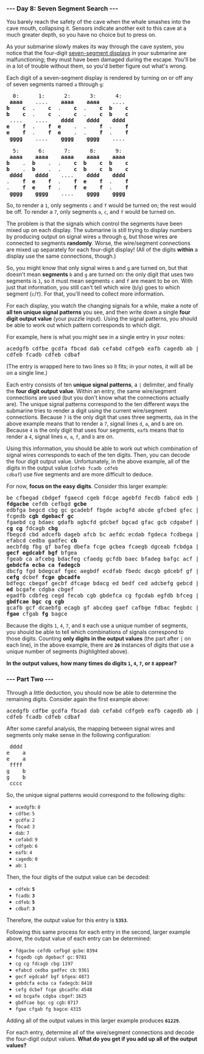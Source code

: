 ### --- Day 8: Seven Segment Search ---

You barely reach the safety of the cave when the whale smashes into the cave mouth, collapsing it.
Sensors indicate another exit to this cave at a much greater depth, so you have no choice but to
press on.

As your submarine slowly makes its way through the cave system, you notice that the four-digit
[seven-segment displays](https://en.wikipedia.org/wiki/Seven-segment_display) in your submarine are
malfunctioning; they must have been damaged during the escape. You'll be in a lot of trouble without
them, so you'd better figure out what's wrong.

Each digit of a seven-segment display is rendered by turning on or off any of seven segments named
<code>a</code> through <code>g</code>:

<pre>
  0:      1:      2:      3:      4:
 <b>aaaa</b>    ....    <b>aaaa    aaaa</b>    ....
<b>b    c</b>  .    <b>c</b>  .    <b>c</b>  .    <b>c  b    c</b>
<b>b    c</b>  .    <b>c</b>  .    <b>c</b>  .    <b>c  b    c</b>
 ....    ....    <b>dddd    dddd    dddd</b>
<b>e    f</b>  .    <b>f  e</b>    .  .    <b>f</b>  .    <b>f</b>
<b>e    f</b>  .    <b>f  e</b>    .  .    <b>f</b>  .    <b>f</b>
 <b>gggg</b>    ....    <b>gggg    gggg</b>    ....

  5:      6:      7:      8:      9:
 <b>aaaa    aaaa    aaaa    aaaa    aaaa</b>
<b>b</b>    .  <b>b</b>    .  .    <b>c  b    c  b    c</b>
<b>b</b>    .  <b>b</b>    .  .    <b>c  b    c  b    c</b>
 <b>dddd    dddd</b>    ....    <b>dddd    dddd</b>
.    <b>f  e    f</b>  .    <b>f  e    f</b>  .    <b>f</b>
.    <b>f  e    f</b>  .    <b>f  e    f</b>  .    <b>f</b>
 <b>gggg    gggg</b>    ....    <b>gggg    gggg</b>
</pre>

So, to render a <code>1</code>, only segments <code>c</code> and <code>f</code> would be turned on;
the rest would be off. To render a <code>7</code>, only segments <code>a</code>, <code>c</code>, and
<code>f</code> would be turned on.

The problem is that the signals which control the segments have been mixed up on each display. The
submarine is still trying to display numbers by producing output on signal wires <code>a</code>
through <code>g</code>, but those wires are connected to segments <b>randomly</b>. Worse, the
wire/segment connections are mixed up separately for each four-digit display! (All of the digits
<b>within</b> a display use the same connections, though.)

So, you might know that only signal wires <code>b</code> and <code>g</code> are turned on, but that
doesn't mean <b>segments</b> <code>b</code> and <code>g</code> are turned on: the only digit that
uses two segments is <code>1</code>, so it must mean segments <code>c</code> and <code>f</code> are
meant to be on. With just that information, you still can't tell which wire
(<code>b</code>/<code>g</code>) goes to which segment (<code>c</code>/<code>f</code>). For that,
you'll need to collect more information.

For each display, you watch the changing signals for a while, make a note of <b>all ten unique
signal patterns</b> you see, and then write down a single <b>four digit output value</b> (your
puzzle input). Using the signal patterns, you should be able to work out which pattern corresponds
to which digit.

For example, here is what you might see in a single entry in your notes:

<pre>
acedgfb cdfbe gcdfa fbcad dab cefabd cdfgeb eafb cagedb ab |
cdfeb fcadb cdfeb cdbaf</pre>

(The entry is wrapped here to two lines so it fits; in your notes, it will all be on a single line.)

Each entry consists of ten <b>unique signal patterns</b>, a <code>|</code> delimiter, and finally
the <b>four digit output value</b>. Within an entry, the same wire/segment connections are used (but
you don't know what the connections actually are). The unique signal patterns correspond to the ten
different ways the submarine tries to render a digit using the current wire/segment connections.
Because <code>7</code> is the only digit that uses three segments, <code>dab</code> in the above
example means that to render a <code>7</code>, signal lines <code>d</code>, <code>a</code>, and
<code>b</code> are on. Because <code>4</code> is the only digit that uses four segments,
<code>eafb</code> means that to render a <code>4</code>, signal lines <code>e</code>,
<code>a</code>, <code>f</code>, and <code>b</code> are on.

Using this information, you should be able to work out which combination of signal wires corresponds
to each of the ten digits. Then, you can decode the four digit output value. Unfortunately, in the
above example, all of the digits in the output value (<code>cdfeb fcadb cdfeb cdbaf</code>) use five
segments and are more difficult to deduce.

For now, <b>focus on the easy digits</b>. Consider this larger example:

<pre>
be cfbegad cbdgef fgaecd cgeb fdcge agebfd fecdb fabcd edb |
<b>fdgacbe</b> cefdb cefbgd <b>gcbe</b>
edbfga begcd cbg gc gcadebf fbgde acbgfd abcde gfcbed gfec |
fcgedb <b>cgb</b> <b>dgebacf</b> <b>gc</b>
fgaebd cg bdaec gdafb agbcfd gdcbef bgcad gfac gcb cdgabef |
<b>cg</b> <b>cg</b> fdcagb <b>cbg</b>
fbegcd cbd adcefb dageb afcb bc aefdc ecdab fgdeca fcdbega |
efabcd cedba gadfec <b>cb</b>
aecbfdg fbg gf bafeg dbefa fcge gcbea fcaegb dgceab fcbdga |
<b>gecf</b> <b>egdcabf</b> <b>bgf</b> bfgea
fgeab ca afcebg bdacfeg cfaedg gcfdb baec bfadeg bafgc acf |
<b>gebdcfa</b> <b>ecba</b> <b>ca</b> <b>fadegcb</b>
dbcfg fgd bdegcaf fgec aegbdf ecdfab fbedc dacgb gdcebf gf |
<b>cefg</b> dcbef <b>fcge</b> <b>gbcadfe</b>
bdfegc cbegaf gecbf dfcage bdacg ed bedf ced adcbefg gebcd |
<b>ed</b> bcgafe cdgba cbgef
egadfb cdbfeg cegd fecab cgb gbdefca cg fgcdab egfdb bfceg |
<b>gbdfcae</b> <b>bgc</b> <b>cg</b> <b>cgb</b>
gcafb gcf dcaebfg ecagb gf abcdeg gaef cafbge fdbac fegbdc |
<b>fgae</b> cfgab <b>fg</b> bagce
</pre>

Because the digits <code>1</code>, <code>4</code>, <code>7</code>, and <code>8</code> each use a
unique number of segments, you should be able to tell which combinations of signals correspond to
those digits. Counting <b>only digits in the output values</b> (the part after <code>|</code> on
each line), in the above example, there are <code><b>26</b></code> instances of digits that use a
unique number of segments (highlighted above).

<b>In the output values, how many times do digits <code>1</code>, <code>4</code>, <code>7</code>, or
<code>8</code> appear?</b>

### --- Part Two ---

Through a little deduction, you should now be able to determine the remaining digits. Consider again
the first example above:

<pre>
acedgfb cdfbe gcdfa fbcad dab cefabd cdfgeb eafb cagedb ab |
cdfeb fcadb cdfeb cdbaf</pre>

After some careful analysis, the mapping between signal wires and segments only make sense in the
following configuration:

<pre>
 dddd
e    a
e    a
 ffff
g    b
g    b
 cccc
</pre>

So, the unique signal patterns would correspond to the following digits:

- <code>acedgfb</code>: <code>8</code>
- <code>cdfbe</code>: <code>5</code>
- <code>gcdfa</code>: <code>2</code>
- <code>fbcad</code>: <code>3</code>
- <code>dab</code>: <code>7</code>
- <code>cefabd</code>: <code>9</code>
- <code>cdfgeb</code>: <code>6</code>
- <code>eafb</code>: <code>4</code>
- <code>cagedb</code>: <code>0</code>
- <code>ab</code>: <code>1</code>

Then, the four digits of the output value can be decoded:

- <code>cdfeb</code>: <code><b>5</b></code>
- <code>fcadb</code>: <code><b>3</b></code>
- <code>cdfeb</code>: <code><b>5</b></code>
- <code>cdbaf</code>: <code><b>3</b></code>

Therefore, the output value for this entry is <code><b>5353</b></code>.

Following this same process for each entry in the second, larger example above, the output value of
each entry can be determined:

- <code>fdgacbe cefdb cefbgd gcbe</code>: <code>8394</code>
- <code>fcgedb cgb dgebacf gc</code>: <code>9781</code>
- <code>cg cg fdcagb cbg</code>: <code>1197</code>
- <code>efabcd cedba gadfec cb</code>: <code>9361</code>
- <code>gecf egdcabf bgf bfgea</code>: <code>4873</code>
- <code>gebdcfa ecba ca fadegcb</code>: <code>8418</code>
- <code>cefg dcbef fcge gbcadfe</code>: <code>4548</code>
- <code>ed bcgafe cdgba cbgef</code>: <code>1625</code>
- <code>gbdfcae bgc cg cgb</code>: <code>8717</code>
- <code>fgae cfgab fg bagce</code>: <code>4315</code>

Adding all of the output values in this larger example produces <code><b>61229</b></code>.

For each entry, determine all of the wire/segment connections and decode the four-digit output
values. <b>What do you get if you add up all of the output values?</b>